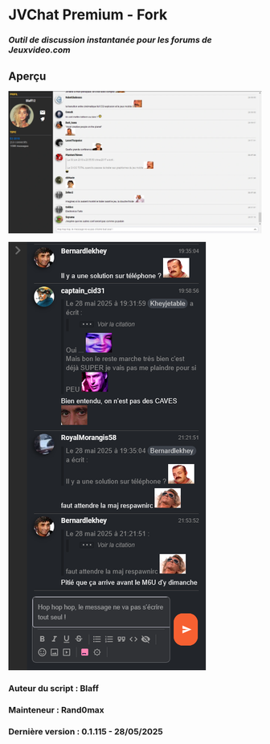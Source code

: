 # **JVChat Premium** - Fork

### *Outil de discussion instantanée pour les forums de Jeuxvideo.com*

## Aperçu

![Preview1JvChat](img/preview1.png)

![Preview2JvChat](img/preview2.png)

### Auteur du script : **Blaff**
### Mainteneur : **Rand0max**
### Dernière version : **0.1.115 - 28/05/2025**
